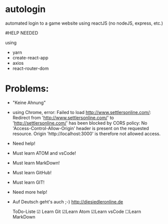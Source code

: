 # autologin
automated login to a game website using reactJS
(no nodeJS, express, etc.)

#HELP NEEDED

using
- yarn
- create-react-app
- axios
- react-router-dom

Problems:
=========

- "Keine Ahnung"

- using Chrome,
error:
Failed to load http://www.settlersonline.com/:
Redirect from 'http://www.settlersonline.com/' to 'http://settlersonline.com/' has been blocked by CORS policy:
No 'Access-Control-Allow-Origin' header is present on the requested resource.
Origin 'http://localhost:3000' is therefore not allowed access.

- Need help!

- Must learn ATOM and vsCode!
- Must learn MarkDown!
- Must learn GitHub!
- Must learn GIT!
- Need more help!

- Auf Deutsch geht's auch ;-)
  http://diesiedleronline.de

  ToDo-Liste
  ☑ Learn Git
  ☑Learn Atom
  ☑Learn vsCode
  ☐Learn MarkDown
